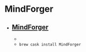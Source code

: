 # MindForger
- [MindForger](https://www.mindforger.com/)
  - 
  - 
  - `brew cask install MindForger`
